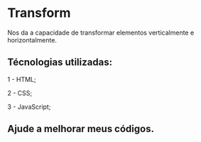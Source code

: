 # Transform

Nos da a capacidade de transformar elementos verticalmente e horizontalmente.

## Técnologias utilizadas:

1 - HTML;

2 - CSS;

3 - JavaScript;

## Ajude a melhorar meus códigos.